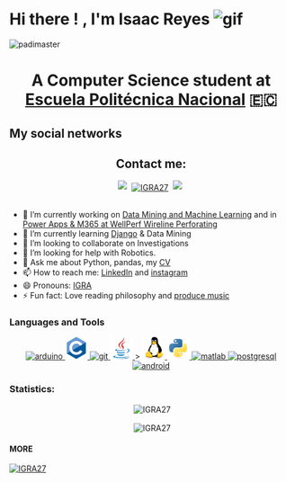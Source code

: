 # Hi there ! , I'm Isaac Reyes <img src="https://www.emojiall.com/images/animations/joypixels/128px/waving_hand.gif" alt="gif" width="30" height="30">

<p align="left"> <img src="https://komarev.com/ghpvc/?username=padimaster&label=Profile%20views&color=0e75b6&style=flat" alt="padimaster" /> </p>

<h1 align="center">A Computer Science student at <a href="https://www.epn.edu.ec">Escuela Politécnica Nacional</a> 🇪🇨</h1>

## My social networks
<h2 align="center">
Contact me:
</h2>
<div align="center">
<a href="https://www.linkedin.com/in/isaac-reyes-358760141/" target="_blank"><img src="https://user-images.githubusercontent.com/81053917/151482360-93db9fc3-f024-4d2f-9af4-feafa56b792c.png" width="50"></a>&nbsp;
<a href="https://instagram.com/isaacgabrielreyes" target="blank"><img align="center" src="https://raw.githubusercontent.com/rahuldkjain/github-profile-readme-generator/master/src/images/icons/Social/instagram.svg" alt="IGRA27" height="50" width="50" /></a>&nbsp;
<a href="https://github.com/IGRA27" target="_blank"><img src="https://user-images.githubusercontent.com/81053917/151481939-592132c3-f2b2-421a-bb97-8b84f469d49b.png" width="50"></a>&nbsp;
</div>
<br>

- 🔭 I’m currently working on [Data Mining and Machine Learning](https://github.com/IGRA27/Data-Mining-and-Machine-Learning-) and in [Power Apps & M365 at WellPerf Wireline Perforating](https://wellperf.com/)
- 🌱 I’m currently learning [Django](https://www.djangoproject.com/) & Data Mining
- 👯 I’m looking to collaborate on Investigations 
- 🤔 I’m looking for help with Robotics.
- 💬 Ask me about Python, pandas, my [CV](https://www.linkedin.com/in/isaac-reyes-358760141/)
- 📫 How to reach me: [LinkedIn](https://www.linkedin.com/in/isaac-reyes-358760141/) and [instagram](https://instagram.com/isaacgabrielreyes)
- 😄 Pronouns: [IGRA](https://github.com/IGRA27)
- ⚡ Fun fact: Love reading philosophy and [produce music](https://soundcloud.com/isaac-reyes-a/hardstyle-1-dj-isaac-reyes)


### Languages and Tools
<p align="center"> <a href="https://www.arduino.cc/" target="_blank"> <img src="https://cdn.worldvectorlogo.com/logos/arduino-1.svg" alt="arduino" width="40" height="40"/> </a> 
<a href="https://www.cprogramming.com/" target="_blank"> <img src="https://raw.githubusercontent.com/devicons/devicon/master/icons/c/c-original.svg" alt="c" width="40" height="40"/> </a> 
<a href="https://git-scm.com/" target="_blank"> <img src="https://www.vectorlogo.zone/logos/git-scm/git-scm-icon.svg" alt="git" width="40" height="40"/> </a> 
<a href="https://www.java.com" target="_blank"> <img src="https://raw.githubusercontent.com/devicons/devicon/master/icons/java/java-original.svg" alt="java" width="40" height="40"/> </a> > 
<a href="https://www.linux.org/" target="_blank"> <img src="https://raw.githubusercontent.com/devicons/devicon/master/icons/linux/linux-original.svg" alt="linux" width="40" height="40"/> </a> 
<a href="https://www.python.org" target="_blank"> <img src="https://raw.githubusercontent.com/devicons/devicon/master/icons/python/python-original.svg" alt="python" width="40" height="40"/> </a> 
<a href="https://www.mathworks.com/" target="_blank"> <img src="https://upload.wikimedia.org/wikipedia/commons/2/21/Matlab_Logo.png" alt="matlab" width="40" height="40"/> </a>
<a href="https://www.postgresql.org/" target="_blank"> <img src="https://upload.wikimedia.org/wikipedia/commons/thumb/2/29/Postgresql_elephant.svg/1200px-Postgresql_elephant.svg.png" alt="postgresql" width="40" height="40"/> </a>
<a href="https://www.android.com/intl/es_es/" target="_blank"> <img src="https://upload.wikimedia.org/wikipedia/commons/6/64/Android_logo_2019_%28stacked%29.svg" alt="android" width="40" height="40"/> </a>
</p>


<h3 align="left">
  Statistics:
</h3>
<p align="center">&nbsp;<img align="center" src="https://github-readme-stats.vercel.app/api?username=IGRA27&count_private=true,issues&show_icons=true&show_owner=true&theme=tokyonight" alt="IGRA27" /></p>
<p align="center">&nbsp;<img align="center" src="https://github-readme-stats.vercel.app/api/top-langs?username=IGRA27&layout=compact&theme=tokyonight&langs_count=10t" alt="IGRA27" /></p>

#### MORE
<p align="left"> <a href="https://github.com/ryo-ma/github-profile-trophy"><img src="https://github-profile-trophy.vercel.app/?username=IGRA27" alt="IGRA27" /></a> </p>
